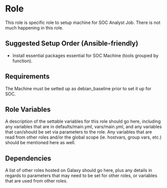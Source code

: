 # Role

This role is specific role to setup machine for SOC Analyst Job. There is not much happening in this role.

## Suggested Setup Order (Ansible-friendly)

- Install essential packages essential for SOC Machine (tools grouped by function).

## Requirements

The Machine must be setted up as debian\_baseline prior to set it up for SOC.

## Role Variables

A description of the settable variables for this role should go here, including any variables that are in defaults/main.yml, vars/main.yml, and any variables that can/should be set via parameters to the role. Any variables that are read from other roles and/or the global scope (ie. hostvars, group vars, etc.) should be mentioned here as well.

## Dependencies

A list of other roles hosted on Galaxy should go here, plus any details in regards to parameters that may need to be set for other roles, or variables that are used from other roles.

